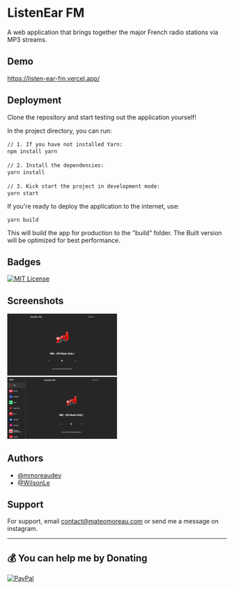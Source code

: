 
# ListenEar FM

A web application that brings together the major French radio stations via MP3 streams.


## Demo

https://listen-ear-fm.vercel.app/


## Deployment

Clone the repository and start testing out the application yourself!

In the project directory, you can run:

```
// 1. If you have not installed Yarn:
npm install yarn

// 2. Install the dependencies:
yarn install

// 3. Kick start the project in development mode:
yarn start
```

If you're ready to deploy the application to the internet, use:
```
yarn build
```
This will build the app for production to the "build" folder. The Built version will be optimized for best performance.
## Badges

[![MIT License](https://img.shields.io/badge/License-MIT-green.svg)](https://choosealicense.com/licenses/mit/)


## Screenshots

<img src="https://raw.githubusercontent.com/mmoreaudev/ListenEar-FM/main/screenshots/2.png" width="50%">
<img src="https://raw.githubusercontent.com/mmoreaudev/ListenEar-FM/main/screenshots/1.png" width="50%">


## Authors

- [@mmoreaudev](https://www.github.com/mmoreaudev)
- [@WilsonLe](https://github.com/WilsonLe) 


## Support

For support, email contact@mateomoreau.com or send me a message on instagram.

---
## 💰 You can help me by Donating
  [![PayPal](https://img.shields.io/badge/PayPal-00457C?style=for-the-badge&logo=paypal&logoColor=white)](https://paypal.me/PayPal.me/mateomoreaw) 

